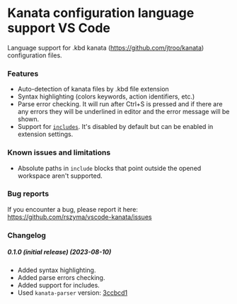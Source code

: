 # Kanata configuration language support VS Code

Language support for .kbd kanata (https://github.com/jtroo/kanata) configuration files.

### Features

- Auto-detection of kanata files by .kbd file extension
- Syntax highlighting (colors keywords, action identifiers, etc.)
- Parse error checking. It will run after Ctrl+S is pressed and if there are any errors they will be underlined in editor and the error message will be shown.
- Support for [`includes`](https://github.com/jtroo/kanata/blob/main/docs/config.adoc#include). It's disabled by default but can be enabled in extension settings.

### Known issues and limitations

- Absolute paths in `include` blocks that point outside the opened workspace aren't supported.

### Bug reports
If you encounter a bug, please report it here: https://github.com/rszyma/vscode-kanata/issues

### Changelog

##### 0.1.0 (initial release) (2023-08-10)

- Added syntax highlighting.
- Added parse errors checking.
- Added support for includes.
- Used `kanata-parser` version: [3ccbcd1](https://github.com/jtroo/kanata/commits/3ccbcd1a2c8e482d4b2b1df1ce391934d43043d4)
